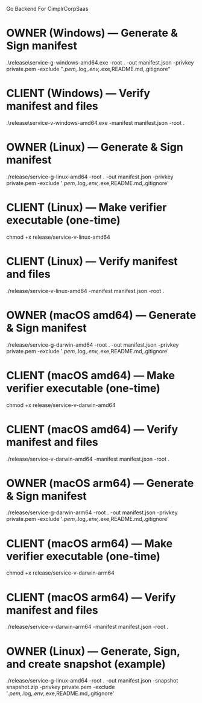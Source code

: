 Go Backend For CimplrCorpSaas


# OWNER (Windows) — Generate & Sign manifest
.\release\service-g-windows-amd64.exe -root . -out manifest.json -privkey private.pem -exclude "*.pem,*.log,*.env,*.exe,README.md,.gitignore"

# CLIENT (Windows) — Verify manifest and files
.\release\service-v-windows-amd64.exe -manifest manifest.json -root .

# OWNER (Linux) — Generate & Sign manifest
./release/service-g-linux-amd64 -root . -out manifest.json -privkey private.pem -exclude '*.pem,*.log,*.env,*.exe,README.md,.gitignore'

# CLIENT (Linux) — Make verifier executable (one-time)
chmod +x release/service-v-linux-amd64

# CLIENT (Linux) — Verify manifest and files
./release/service-v-linux-amd64 -manifest manifest.json -root .

# OWNER (macOS amd64) — Generate & Sign manifest
./release/service-g-darwin-amd64 -root . -out manifest.json -privkey private.pem -exclude '*.pem,*.log,*.env,*.exe,README.md,.gitignore'

# CLIENT (macOS amd64) — Make verifier executable (one-time)
chmod +x release/service-v-darwin-amd64

# CLIENT (macOS amd64) — Verify manifest and files
./release/service-v-darwin-amd64 -manifest manifest.json -root .

# OWNER (macOS arm64) — Generate & Sign manifest
./release/service-g-darwin-arm64 -root . -out manifest.json -privkey private.pem -exclude '*.pem,*.log,*.env,*.exe,README.md,.gitignore'

# CLIENT (macOS arm64) — Make verifier executable (one-time)
chmod +x release/service-v-darwin-arm64

# CLIENT (macOS arm64) — Verify manifest and files
./release/service-v-darwin-arm64 -manifest manifest.json -root .

# OWNER (Linux) — Generate, Sign, and create snapshot (example)
./release/service-g-linux-amd64 -root . -out manifest.json -snapshot snapshot.zip -privkey private.pem -exclude '*.pem,*.log,*.env,*.exe,README.md,.gitignore'

